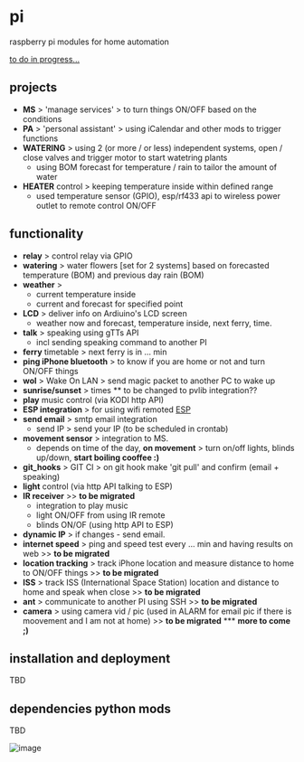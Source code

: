 # pi
raspberry pi modules for home automation

[to do in progress... ](https://github.com/ignalex/pi/blob/master/TODO.md)

##  projects
- **MS** > 'manage services' > to turn things ON/OFF based on the conditions
- **PA** > 'personal assistant' > using iCalendar and other mods to trigger functions
- **WATERING** > using 2 (or more / or less) independent systems, open / close valves and trigger motor to start watetring plants
    * using BOM forecast for temperature / rain to tailor the amount of water
- **HEATER** control > keeping temperature inside within defined range
    * used temperature sensor (GPIO), esp/rf433 api to wireless power outlet to remote control ON/OFF

## functionality
- **relay** > control relay via GPIO
- **watering** > water flowers [set for 2 systems] based on forecasted temperature (BOM) and previous day rain (BOM)
- **weather** >
  * current temperature inside
  * current and forecast for specified point
- **LCD** > deliver info on Ardiuino's LCD screen
    * weather now and forecast, temperature inside, next ferry, time.
- **talk** > speaking using gTTs API
    * incl sending speaking command to another PI
- **ferry** timetable > next ferry is in ... min
- **ping iPhone bluetooth** > to know if you are home or not and turn ON/OFF things
- **wol** > Wake On LAN > send magic packet to another PC to wake up
- **sunrise/sunset** > times ** to be changed to pvlib integration??
- **play** music control (via KODI http API)
- **ESP integration** > for using wifi remoted [ESP](https://github.com/ignalex/esp)
- **send email** > smtp email integration
    * send IP > send your IP (to be scheduled in crontab)
- **movement sensor** > integration to MS.
    * depends on time of the day, __on movement__ > turn on/off lights, blinds up/down, **start boiling cooffee :)**
- **git_hooks** > GIT CI > on git hook make 'git pull' and confirm (email + speaking)
- **light** control  (via http API talking to ESP)
- **IR receiver**       >> __to be migrated__
  * integration to play music
  * light ON/OFF from using IR remote
  * blinds ON/OF (using http API to ESP)
- **dynamic IP** > if changes - send email.
- **internet speed** > ping and speed test every ... min and having results on web     >> __to be migrated__
- **location tracking** > track iPhone location and measure distance to home to ON/OFF things  >> __to be migrated__
- **ISS** > track ISS (International Space Station) location and distance to home and speak when close  >> __to be migrated__
- **ant** > communicate to another PI using SSH >> __to be migrated__
- **camera** > using camera vid / pic (used in ALARM for email pic if there is moovement and I am not at home)  >> __to be migrated__
*** __more to come ;)__

## installation and deployment
TBD

## dependencies python mods
TBD

![image](https://user-images.githubusercontent.com/7232721/29808545-ebaa712e-8cdb-11e7-9bd1-6174e16728f1.png)